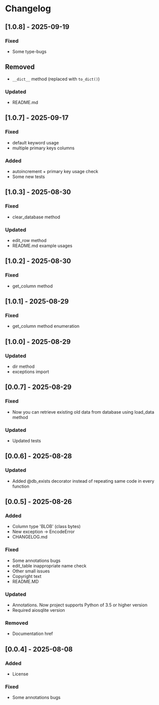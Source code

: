# Changelog

## [1.0.8] - 2025-09-19
### Fixed
- Some type-bugs

## Removed
- `__dict__` method (replaced with `to_dict()`)

### Updated
- README.md

## [1.0.7] - 2025-09-17
### Fixed
- default keyword usage
- multiple primary keys columns

### Added
- autoincrement + primary key usage check
- Some new tests

## [1.0.3] - 2025-08-30
### Fixed
- clear_database method

### Updated
- edit_row method
- README.md example usages

## [1.0.2] - 2025-08-30
### Fixed
- get_column method

## [1.0.1] - 2025-08-29
### Fixed
- get_column method enumeration

## [1.0.0] - 2025-08-29
### Updated
- dir method
- exceptions import

## [0.0.7] - 2025-08-29
### Fixed
- Now you can retrieve existing old data from database using load_data method

### Updated
- Updated tests

## [0.0.6] - 2025-08-28
### Updated
- Added @db_exists decorator instead of repeating same code in every function

## [0.0.5] - 2025-08-26
### Added
- Column type 'BLOB' (class bytes)
- New exception -> EncodeError
- CHANGELOG.md

### Fixed
- Some annotations bugs
- edit_table inappropriate name check
- Other small issues
- Copyright text
- README.MD

### Updated
- Annotations. Now project supports Python of 3.5 or higher version
- Required aiosqlite version

### Removed
- Documentation href

## [0.0.4] - 2025-08-08
### Added
- License

### Fixed
- Some annotations bugs
